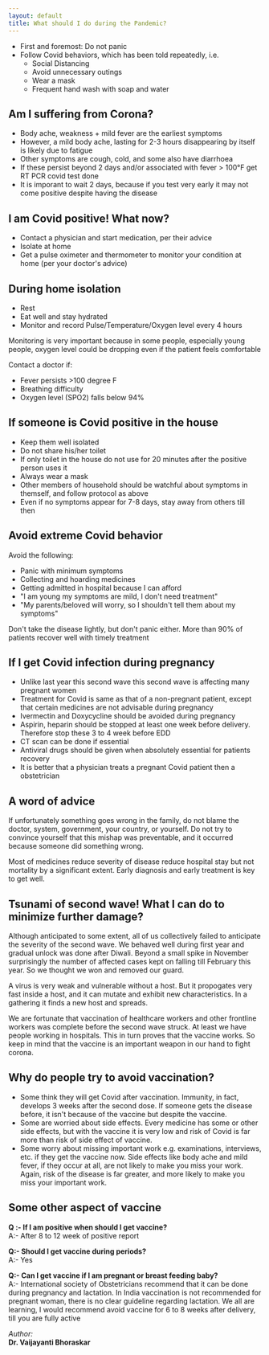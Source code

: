 ```yaml
---
layout: default
title: What should I do during the Pandemic?
---
```


- First and foremost: Do not panic
- Follow Covid behaviors, which has been told repeatedly, i.e.
  - Social Distancing
  - Avoid unnecessary outings
  - Wear a mask
  - Frequent hand wash with soap and water

## Am I suffering from Corona?

- Body ache, weakness + mild fever are the earliest symptoms
- However, a mild body ache, lasting for 2-3 hours disappearing by itself is likely due to fatigue
- Other symptoms are cough, cold, and some also have diarrhoea
- If these persist beyond 2 days and/or associated with fever &gt; 100&deg;F get RT PCR covid test done
- It is imporant to wait 2 days, because if you test very early it may not come positive despite having the disease

## I am Covid positive! What now?

- Contact a physician and start medication, per their advice
- Isolate at home
- Get a pulse oximeter and thermometer to monitor your condition at home (per your doctor's advice)

## During home isolation

- Rest
- Eat well and stay hydrated
- Monitor and record Pulse/Temperature/Oxygen level every 4 hours

Monitoring is very important because in some people, especially young people, oxygen level could be dropping even
if the patient feels comfortable

Contact a doctor if:

- Fever persists &gt;100 degree F
- Breathing difficulty
- Oxygen level (SPO2) falls below 94%

## If someone is Covid positive in the house
- Keep them well isolated
- Do not share his/her toilet
- If only toilet in the house do not use for 20 minutes after the positive person uses it
- Always wear a mask
- Other members of household should be watchful about symptoms in themself, and follow protocol as above
- Even if no symptoms appear for 7-8 days, stay away from others till then

## Avoid extreme Covid behavior
Avoid the following:
- Panic with minimum symptoms
- Collecting and hoarding medicines
- Getting admitted in hospital because I can afford
- "I am young my symptoms are mild, I don't need treatment"
- "My parents/beloved will worry, so I shouldn't tell them about my symptoms"

Don't take the disease lightly, but don't panic either. More than 90% of patients recover well with timely treatment

## If I get Covid infection during pregnancy

- Unlike last year this second wave this second wave is affecting many pregnant women
- Treatment for Covid is same as that of a non-pregnant patient, except that certain medicines are not advisable during pregnancy
- Ivermectin and Doxycycline should be avoided during pregnancy
- Aspirin, heparin should be stopped at least one week before delivery. Therefore stop these 3 to 4 week before EDD
- CT scan can be done if essential
- Antiviral drugs should be given when absolutely essential for patients recovery
- It is better that a physician treats a pregnant Covid patient then a obstetrician

## A word of advice

If unfortunately something goes wrong in the family, do not blame the doctor, system, government, your country,
or yourself. Do not try to convince yourself that this mishap was preventable, and it occurred because
someone did something wrong.

Most of medicines reduce severity of disease reduce hospital stay but not mortality by a significant extent.
Early diagnosis and early treatment is key to get well.

## Tsunami of second wave! What I can do to minimize further damage?

Although anticipated to some extent, all of us collectively failed to anticipate the severity of the second wave.
We behaved well during first year and gradual unlock was done after Diwali. Beyond a small spike in November
surprisingly the number of affected cases kept on falling till February this year. So we thought we won and
removed our guard.

A virus is very weak and vulnerable without a host. But it propogates very fast inside a host, and it can mutate and
exhibit new characteristics. In a gathering it finds a new host and spreads.

We are fortunate that vaccination of healthcare workers and other frontline workers was complete before the second
wave struck. At least we have people working in hospitals. This in turn proves that the vaccine works.
So keep in mind that the vaccine is an important weapon in our hand to fight corona.

## Why do people try to avoid vaccination?

- Some think they will get Covid after vaccination. Immunity, in fact, develops 3 weeks after the second dose. If
someone gets the disease before, it isn't because of the vaccine but despite the vaccine.
- Some are worried about side effects. Every medicine has some or other side effects, but with the vaccine it is very
low and risk of Covid is far more than risk of side effect of vaccine.
- Some worry about missing important work e.g. examinations, interviews, etc. if they get the vaccine now.
Side effects like body ache and mild fever, if they occur at all, are not likely to make you miss your work. Again,
risk of the disease is far greater, and more likely to make you miss your important work.

## Some other aspect of vaccine

**Q :- If I am positive when should I get vaccine?**<br/>
A:- After 8 to 12 week of positive report


**Q:- Should I get vaccine during periods?**<br/>
A:- Yes


**Q:- Can I get vaccine if I am pregnant or breast feeding baby?**<br/>
A:- International society of Obstetricians recommend that it can be done during pregnancy and lactation. In India vaccination is not recommended for pregnant woman, there is no clear guideline regarding lactation. We all are learning, I would recommend avoid vaccine for 6 to 8 weeks after delivery, till you are fully active

*Author:*<br/>
**Dr. Vaijayanti Bhoraskar**

